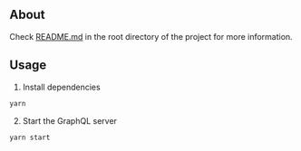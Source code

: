 ## About

Check [README.md](../README.md) in the root directory of the project for more information.

## Usage

1. Install dependencies

```bash
yarn
```

2. Start the GraphQL server

```bash
yarn start
```

